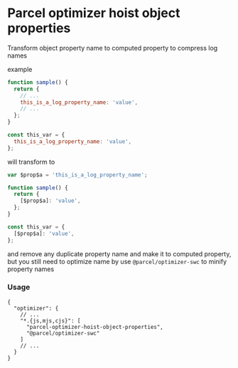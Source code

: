# Parcel optimizer hoist object properties

Transform object property name to computed property to compress log names

example

```js
function sample() {
  return {
    // ...
    this_is_a_log_property_name: 'value',
    // ...
  };
}

const this_var = {
  this_is_a_log_property_name: 'value',
};
```

will transform to

```js
var $prop$a = 'this_is_a_log_property_name';

function sample() {
  return {
    [$prop$a]: 'value',
  };
}

const this_var = {
  [$prop$a]: 'value',
};
```

and remove any duplicate property name and make it to computed property, but you still need to optimize name by use `@parcel/optimizer-swc` to minify property names

### Usage

```json5
{
  "optimizer": {
    // ...
    "*.{js,mjs,cjs}": [
      "parcel-optimizer-hoist-object-properties", 
      "@parcel/optimizer-swc"
    ]
    // ...
  }
}
```
